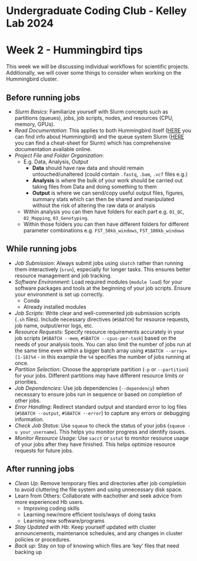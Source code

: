 Undergraduate Coding Club - Kelley Lab 2024
================
Week 2 - Hummingbird tips
================

This week we will be discussing individual workflows for scientific projects. Additionally, we will cover some things to consider when working on the Hummingbird cluster.

## Before running jobs
- *Slurm Basics*: Familiarize yourself with Slurm concepts such as partitions (queues), jobs, job scripts, nodes, and resources (CPU, memory, GPUs).
- *Read Documentation*: This applies to both Hummingbird itself ([HERE](https://hummingbird.ucsc.edu/) you can find info about Hummingbird) and the queue system Slurm ([HERE](https://www.carc.usc.edu/user-information/user-guides/hpc-basics/slurm-cheatsheet) you can find a cheat-sheet for Slurm) which has comprehensive documentation available online.
- *Project File and Folder Organization*:
  - E.g. Data, Analysis, Output
    - **Data** should have raw data and should remain untouched/unaltered (could contain `.fastq`, `.bam`, `.vcf` files e.g.)
    - **Analysis** is where the bulk of your work should be carried out taking files from Data and doing something to them
    - **Output** is where we can send/copy useful output files, figures, summary stats which can then be shared and manipulated without the risk of altering the raw data or analysis
  - Within analysis you can then have folders for each part e.g. `01_QC`, `02_Mapping`, `03_Genotyping`.
  - Within those folders you can then have different folders for different parameter combinations e.g. `FST_50kb_windows`, `FST_100kb_windows`

## While running jobs
- *Job Submission*: Always submit jobs using `sbatch` rather than running them interactively (`srun`), especially for longer tasks. This ensures better resource management and job tracking.
- *Software Environment*: Load required modules (`module load`) for your software packages and tools at the beginning of your job scripts. Ensure your environment is set up correctly.
    - Conda
    - Already installed modules
- *Job Scripts*: Write clear and well-commented job submission scripts (`.sh` files). Include necessary directives (`#SBATCH`) for resource requests, job name, output/error logs, etc.
- *Resource Requests*: Specify resource requirements accurately in your job scripts (`#SBATCH --mem`, `#SBATCH --cpus-per-task`) based on the needs of your analysis tools. You can also limit the number of jobs run at the same time even within a bigger batch array using `#SBATCH --array=[1-18]%4` - in this example the `%4` specifies the number of jobs running at once.
- *Partition Selection*: Choose the appropriate partition (`-p` or `--partition`) for your jobs. Different partitions may have different resource limits or priorities.
- *Job Dependencies*: Use job dependencies (`--dependency`) when necessary to ensure jobs run in sequence or based on completion of other jobs.
- *Error Handling*: Redirect standard output and standard error to log files (`#SBATCH --output`, `#SBATCH --error`) to capture any errors or debugging information.
- *Check Job Status*: Use `squeue` to check the status of your jobs (`squeue -u your_username`). This helps you monitor progress and identify issues.
- *Monitor Resource Usage*: Use `sacct` or `sstat` to monitor resource usage of your jobs after they have finished. This helps optimize resource requests for future jobs.

## After running jobs
- *Clean Up*: Remove temporary files and directories after job completion to avoid cluttering the file system and using unnecessary disk space.
- Learn from Others: Collaborate with eachother and seek advice from more experienced Hb users. 
  - Improving coding skills
  - Learning new/more efficient tools/ways of doing tasks
  - Learning new software/programs
- *Stay Updated with Hb*: Keep yourself updated with cluster announcements, maintenance schedules, and any changes in cluster policies or procedures.
- *Back up*: Stay on top of knowing which files are ‘key’ files that need backing up
